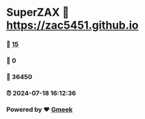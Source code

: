 # SuperZAX :link: https://zac5451.github.io 
### :page_facing_up: [15](https://zac5451.github.io/tag.html) 
### :speech_balloon: 0 
### :hibiscus: 36450 
### :alarm_clock: 2024-07-18 16:12:36 
### Powered by :heart: [Gmeek](https://github.com/Meekdai/Gmeek)
